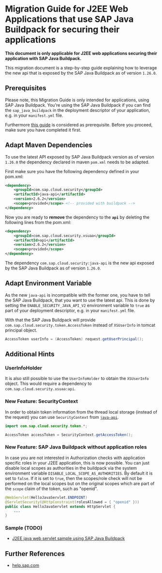 # Migration Guide for J2EE Web Applications that use SAP Java Buildpack for securing their applications


**This document is only applicable for J2EE web applications securing their application with SAP Java Buildpack.** 

This migration document is a step-by-step guide explaining how to leverage the new api that is exposed by the SAP Java Buildpack as of version `1.26.0`.

## Prerequisites

Please note, this Migration Guide is only intended for applications, using SAP Java Buildpack. You're using the SAP Java Buildpack if you can find the `sap_java_buildpack` in the deployment descriptor of your application, e.g. in your `manifest.yml` file.

Furthermore [this guide](Migration_SAPJavaBuildpackProjects.md) is considered as prerequisite. Before you proceed, make sure you have completed it first.

## Adapt Maven Dependencies <a name="maven"></a>
To use the latest API exposed by SAP Java Buildpack version as of version `1.26.0` the dependency declared in maven `pom.xml` needs to be adapted.

First make sure you have the following dependency defined in your pom.xml:
```xml
<dependency>
    <groupId>com.sap.cloud.security</groupId>
    <artifactId>java-api</artifactId>
    <version>2.6.2</version>
    <scope>provided</scope> <!-- provided with buildpack -->
</dependency>
```

Now you are ready to **remove** the dependency to the **`api`** by deleting the following lines from the pom.xml:
```xml
<dependency>
    <groupId>com.sap.cloud.security.xsuaa</groupId>
    <artifactId>api</artifactId>
    <version>2.6.2</version>
    <scope>provided</scope>
</dependency>
```
The dependency `com.sap.cloud.security:java-api` is the new api exposed by the SAP Java Buildpack as of version `1.26.0`.

## Adapt Environment Variable
As the new `java-api` is incompatible with the former one, you have to tell the SAP Java Buildpack, that you want to use the latest api. This is done by setting the `ENABLE_SECURITY_JAVA_API_V2` environment variable to `true` as part of your deployment descriptor, e.g. in your `manifest.yml` file.

With that the SAP Java Buildpack will provide `com.sap.cloud.security.token.AccessToken` instead of `XSUserInfo` in tomcat principal object. 

```java
AccessToken userInfo = (AccessToken) request.getUserPrincipal();
```


## Additional Hints
### UserInfoHolder
It is also still possible to use the `UserInfoHolder` to obtain the `XSUserInfo` object. This would require a dependency to `com.sap.cloud.security.xsuaa:api`.


### New Feature: SecurityContext <a name="security-context"></a>
In order to obtain token information from the thread local storage (instead of the request) you can use `SecurityContext` from [`java-api`](#maven).

```java
import com.sap.cloud.security.token.*;

AccessToken accessToken = SecurityContext.getAccessToken();
```


### New Feature: SAP Java Buildpack without application roles
In case you are not interested in Authorization checks with application specific roles in your J2EE application, this is now possible. You can just disable local scopes as authorities in the buildpack via the system environment variable `DISABLE_LOCAL_SCOPE_AS_AUTHORITIES`. By default it is set to `false`. If it is set to `true`, then the scopes/role check will not be performed on the local scopes but on the original scopes which are part of the `scope` claim of the token, such as "openid".

```java
@WebServlet(HelloJavaServlet.ENDPOINT)
@ServletSecurity(@HttpConstraint(rolesAllowed = { "openid" }))
public class HelloJavaServlet extends HttpServlet {
    ...
}
```

### Sample (TODO)
- [J2EE java web servlet sample using SAP Java Buildpack](https://github.com/SAP/cloud-security-xsuaa-integration/tree/master/samples/sap-java-buildpack-api-usage)

## Further References
- [help.sap.com](https://help.sap.com/viewer/65de2977205c403bbc107264b8eccf4b/Cloud/en-US/ead7ee64f96f4c42bacbf0ae23d4135b.html)


